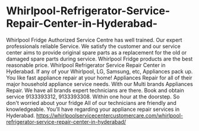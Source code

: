 # Whirlpool-Refrigerator-Service-Repair-Center-in-Hyderabad-
Whirlpool Fridge Authorized Service Centre has well trained. Our expert professionals reliable Service. We satisfy the customer and our service center aims to provide original spare parts as a replacement for the old or damaged spare parts during service. Whirlpool Fridge products are the best reasonable price.  Whirlpool Refrigerator Service Repair Center in Hyderabad. If any of your Whirlpool, LG, Samsung, etc, Appliances pack up. You like fast appliance repair at your home! Appliances Repair for all of their major household appliance service needs. With our Multi brands Appliances Repair. We have all brands expert technicians are there. Book and obtain service 9133393312, 9133393308. Within one hour at the doorstep. So don't worried about your fridge All of our technicians are friendly and knowledgeable. You’ll have regarding your appliance repair services in Hyderabad. https://whirlpoolservicecentercustomercare.com/whirlpool-refrigerator-service-repair-center-in-hyderabad/
